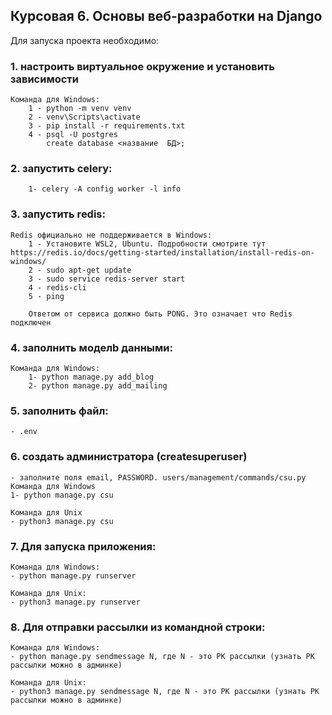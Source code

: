 ## Курсовая 6. Основы веб-разработки на Django

Для запуска проекта необходимо:
### 1. настроить виртуальное окружение и установить зависимости 
    Команда для Windows:
        1 - python -m venv venv
        2 - venv\Scripts\activate
        3 - pip install -r requirements.txt
        4 - psql -U postgres
            create database <название  БД>;

### 2. запустить celery:
        1- celery -A config worker -l info  

### 3. запустить redis:
    Redis официально не поддерживается в Windows: 
        1 - Установите WSL2, Ubuntu. Подробности смотрите тут https://redis.io/docs/getting-started/installation/install-redis-on-windows/
        2 - sudo apt-get update
        3 - sudo service redis-server start
        4 - redis-cli
        5 - ping
        
        Ответом от сервиса должно быть PONG. Это означает что Redis подключен

### 4. заполнить моделb данными: 
    Команда для Windows:
        1- python manage.py add_blog
        2- python manage.py add_mailing

### 5. заполнить файл:
    - .env

### 6. создать администратора (createsuperuser)
    - заполните поля email, PASSWORD. users/management/commands/csu.py
    Команда для Windows
    1- python manage.py csu

    Команда для Unix
    - python3 manage.py csu
### 7. Для запуска приложения: 
    Команда для Windows:
    - python manage.py runserver

    Команда для Unix:
    - python3 manage.py runserver

### 8. Для отправки рассылки из командной строки: 
    Команда для Windows:
    - python manage.py sendmessage N, где N - это PK рассылки (узнать PK рассылки можно в админке)

    Команда для Unix:    
    - python3 manage.py sendmessage N, где N - это PK рассылки (узнать PK рассылки можно в админке)